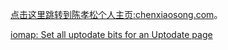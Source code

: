 [点击这里跳转到陈孝松个人主页:chenxiaosong.com](http://chenxiaosong.com/)。

[iomap: Set all uptodate bits for an Uptodate page](https://git.kernel.org/pub/scm/linux/kernel/git/torvalds/linux.git/commit/?id=4595a298d5563cf76c1d852970f162051fd1a7a6)

